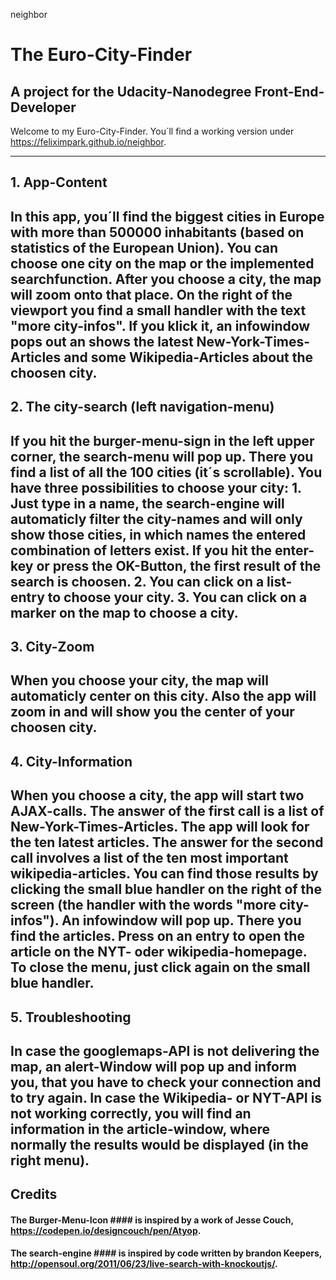 neighbor

# The Euro-City-Finder
## A project for the Udacity-Nanodegree Front-End-Developer


Welcome to my Euro-City-Finder. You´ll find a working version under https://feliximpark.github.io/neighbor.

-------

## 1. App-Content

In this app, you´ll find the biggest cities in Europe with more than 500000 inhabitants (based on statistics of the European Union). You can choose one city on the map or the implemented searchfunction.
After you choose a city, the map will zoom onto that place. On the right of the viewport you find a small handler with the text "more city-infos". If you klick it, an infowindow pops out an shows the latest New-York-Times-Articles and some Wikipedia-Articles about the choosen city.
-----------

## 2. The city-search (left navigation-menu)

If you hit the burger-menu-sign in the left upper corner, the search-menu will pop up. There you find a list of all the 100 cities (it´s scrollable).
You have three possibilities to choose your city: 1. Just type in a name, the search-engine will automaticly filter the city-names and will only show those cities, in which names the entered combination of letters exist. If you hit the enter-key or press the OK-Button, the first result of the search is choosen. 2. You can click on a list-entry to choose your city. 3. You can click on a marker on the map to choose a city.
---------

## 3. City-Zoom

When you choose your city, the map will automaticly center on this city. Also the app will zoom in and will show you the center of your choosen city.
---------

## 4. City-Information

When you choose a city, the app will start two AJAX-calls. The answer of the first call is a list of New-York-Times-Articles. The app will look for the ten latest articles. The answer for the second call involves a list of the ten most important wikipedia-articles.
You can find those results by clicking the small blue handler on the right of the screen (the handler with the words "more city-infos"). An infowindow will pop up. There you find the articles. Press on an entry to open the article on the NYT- oder wikipedia-homepage. To close the menu, just click again on the small blue handler.
-------

## 5. Troubleshooting

In case the googlemaps-API is not delivering the map, an alert-Window will pop up and inform you, that you have to check your connection and to try again.
In case the Wikipedia- or NYT-API is not working correctly, you will find an information in the article-window, where normally the results would be displayed (in the right menu).
-------

## Credits

#### The Burger-Menu-Icon #### is inspired by a work of Jesse Couch, https://codepen.io/designcouch/pen/Atyop.

#### The search-engine #### is inspired by code written by brandon Keepers, http://opensoul.org/2011/06/23/live-search-with-knockoutjs/.